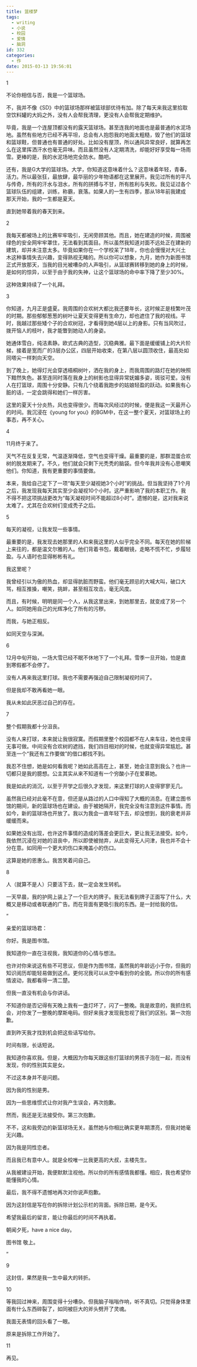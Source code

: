 ```yaml
---
title: 篮楼梦
tags:
  - writing
  - 小说
  - 校园
  - 爱情
  - 脑洞
id: 332
categories:
  - 作
date: 2015-03-13 19:56:01
---
```


1

不论你相信与否，我是一个篮球场。

不，我并不像《SD》中的篮球场那样被篮球部优待有加。除了每天来我这里拾取空饮料罐的大妈之外，没有人会帮我清理，更没有人会帮我定期维护。

毕竟，我是一个连屋顶都没有的露天篮球场。甚至连我的地面也是最普通的水泥场地。虽然有些地方已经不再平坦，总会有人抱怨我的地面太粗糙，毁了他们的篮球和篮球鞋，但普通也有普通的好处。比如没有屋顶，所以通风异常良好，就算再怎么在这里挥洒汗水也毫无异味。而且虽然没有人定期清洗，却能好好享受每一场雨雪。更棒的是，我的水泥场地完全防水。酷吧。

还有，我是G大学的篮球场。大学，你知道这意味着什么？这意味着年轻，青春，活力。所以最张狂，最放肆，最华丽的少年物语都在这里展开。我见过所有的平凡与传奇，所有的汗水与泪水，所有的拼搏与不甘，所有胜利与失败。我见证过各个篮球队伍的组建，训练，称霸，衰落。如果人的一生有四季，那从18年前我建成那天开始，我的一生都是夏天。

直到她带着我的春天到来。

2

我每天都被场上的比赛牢牢吸引，无闲旁顾其他。而且，她在建造的时候，周围被绿色的安全网牢牢罩住，无法看到其面目。所以虽然我知道对面不远处正在建新的建筑，却并未注意太多。毕竟如果你在一个学校呆了18年，你也会慢慢对大兴土木这种事情失去兴趣，变得熟视无睹的。所以你可以想象，九月，她作为新图书馆正式开放那天，当我的目光被嘈杂的人声吸引，从篮球赛转移到她的身上的时候，是如何的惊异，以至于由于我的失神，让这个篮球场的命中率下降了至少30%。

这种效果持续了一个礼拜。

3

你知道，九月正是盛夏。我周围的合欢树大都比我还要年长，这时候正是枝繁叶茂的时期。那些郁郁葱葱的树叶让夏天变得更有生命力，却也遮住了我的视线。平时，我越过那些矮个子的合欢树冠，才看得到她4层以上的身影。只有当风吹过，拨开恼人的枝叶，我才能瞥到她动人的身姿。

她通体雪白，纯洁素静。欧式古典的造型，沉稳典雅。最下面是缓缓铺上的大片阶梯，接着是宽而广的3层办公区，四层开始收束，在第八层以圆顶收住，最高处如同塔尖一样刺向天空。

到了晚上，她得灯光会穿透梧桐树叶，洒在我的身上，而我周围的路灯在她的映照下黯然失色。甚至连同时落在我身上的树影也显得异常妩媚多姿，斑驳可爱。没有人在打篮球，周围十分安静。只有几个绕着我跑步的姑娘轻盈的跃动。如果我有心脏的话，一定会跳得和她们一样厉害。

这里的夏天十分炎热，风也变得很少。而每次风经过的时候，便是我这一天最开心的时间。我沉浸在《young for you》的BGM中，在这一整个夏天，对篮球场上的事态，再不关心。

4

11月终于来了。

天气不在反复无常，气温逐渐降低，空气也变得干燥。最重要的是，那群混蛋合欢树的脱发期来了。不久，他们就会只剩下光秃秃的脑袋。但今年我并没有心思嘲笑他们。你知道，我有更重要的事情要做。

本来，我给自己定下了一项“每天至少凝视她3个小时”的挑战。但当我坚持了1个月之后，我发现我每天其实至少会凝视10个小时。这严重影响了我的本职工作。我不得不把这项挑战更改为“每天凝视时间不能超过8小时”。遗憾的是，这对我来说太难了。尤其在合欢树们变成秃子之后。

5

每天的凝视，让我发现一些事情。

最重要的是，我发现去她那里的人和来我这里的人似乎完全不同。每天在她的阶梯上来往的，都是温文尔雅的人。他们背着书包，戴着眼镜，走略不慌不忙，步履轻盈。与人语时也显得彬彬有礼。

我这里呢？

我曾经引以为傲的热血，却显得肮脏而野蛮。他们毫无顾忌的大喊大叫，破口大骂，相互推搡，嘲笑，挑衅，甚至相互攻击，毫无风度。

而且，有时候，明明是同一个人，从我这里出来，到她那里去，就变成了另一个人。如同她用自己的光辉净化了所有的污秽。

而我，与她正相反。

如同天空与深渊。

6

12月中旬开始，一场大雪已经不眠不休地下了一个礼拜。雪季一旦开始，怕是直到寒假都不会停了。

没有人再来我这里打球。我也不需要再强迫自己限制凝视时间了。

但是我却不敢再看她一眼。

我从未如此厌恶过自己的存在。

7

整个假期我都十分沮丧。

没有人来打球，本来就让我很寂寞。而假期里整个校园都不在人来车往，她也变得无事可做。中间没有合欢树的遮挡，我们四目相对的时候，也就变得异常尴尬。甚至连一个“我还有工作要做”的借口都找不到。

我忍不住想，她是如何看我呢？她如此高高在上，甚至，她会注意到我么？也许一切都只是我的臆想。公主其实从来不知道有一个穷酸小子在爱慕她。

我是如此的消沉，以至于开学之后很久才发现，来这里打球的人变得寥寥无几。

虽然我已经对此毫不在意，但还是从路过的人口中得知了大概的消息。在建立图书馆的期间，新的篮球场也在建设。由于被她隔开，我完全没有注意到这件事情。而如今，新的篮球场也开放了。我以为我会一直年轻下去，却没想到，我的衰老并非缓缓而来。

如果她没有出现，也许这件事情的造成的落差会更巨大，更让我无法接受。如今，我依然沉浸在对她的沮丧中，所以即使被抛弃，从此变得无人问津，我也并不会十分在意。如同用一个更大的伤口来掩盖小的伤口。

这算是她的恩惠么。我苦笑着问自己。

8

人（就算不是人）只要活下去，就一定会发生转机。

一天早晨，我的护网上装上了一个巨大的牌子。我无法看到牌子正面写了什么，大概又是移动或者联通的广告。而在背面有更吸引我的东西。是一封给我的信。

“

亲爱的篮球场君：

你好。我是图书馆。

我知道你一直在注视我，我知道你的心情与想法。

也许对你来说这有些不可思议，但是作为图书馆，虽然我的年龄远小于你，但我的知识阅历却能轻易做到这点。更何况我可以从空中看到你的全貌。所以你的所有感情波动，我都看得一清二楚。

但我一直没有机会与你讲话。

不知道你是否记得有天晚上我有一盏灯坏了，闪了一整晚。我是故意的，我抓住机会，对你发了一整晚的摩斯电码。但好来我才发现我忽视了我们的区别。第一次抱歉。

直到昨天我才找到机会把这些话写给你。

时间有限，长话短说。

我知道你喜欢我。但是，大概因为你每天跟这些打篮球的男孩子泡在一起，而没有发现，你的性别其实是女。

不过这本身并不是问题。

因为我的性别是男。

因为一些思维惯式让你对我产生误会，再次抱歉。

然而，我还是无法接受你。第三次抱歉。

不不，这和我旁边的新篮球场无关。虽然她与你相比确实更年期漂亮，但我对她毫无兴趣。

因为我是同性恋者。

而且我已有意中人。就是全校唯一比我更高的大叔，主楼先生。

从我被建设开始，我便默默注视他。所以你的所有感情我都懂。相应，我也希望你能懂我的心情。

最后，我不得不遗憾地再次对你说声抱歉。

因为这封信是写在你的拆除计划公示栏的背面。拆除日期，是今天。

希望我最后的留言，能让你最后的时间不再执着。

朝闻夕死，have a nice day。

图书馆 敬上。

”

9

这封信，果然是我一生中最大的转折。

10

等我回过神来，周围变得十分嘈杂。但我脑子嗡嗡作响，听不真切。只觉得身体里面有什么东西碎裂了，如同被巨大的斧头劈开了灵魂。

我面无表情的回头看了一眼。

原来是拆除工作开始了。

11

再见。